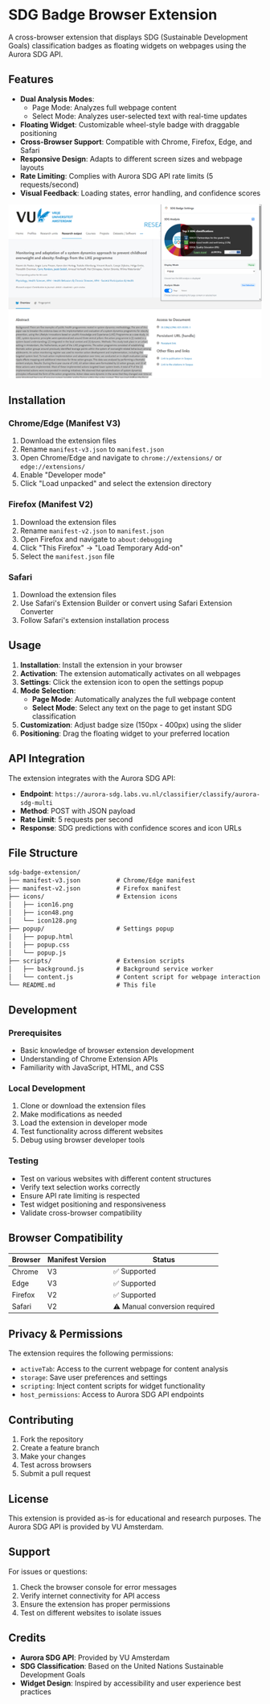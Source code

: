 
# SDG Badge Browser Extension

A cross-browser extension that displays SDG (Sustainable Development Goals) classification badges as floating widgets on webpages using the Aurora SDG API.

## Features

- **Dual Analysis Modes**: 
  - Page Mode: Analyzes full webpage content
  - Select Mode: Analyzes user-selected text with real-time updates
- **Floating Widget**: Customizable wheel-style badge with draggable positioning
- **Cross-Browser Support**: Compatible with Chrome, Firefox, Edge, and Safari
- **Responsive Design**: Adapts to different screen sizes and webpage layouts
- **Rate Limiting**: Complies with Aurora SDG API rate limits (5 requests/second)
- **Visual Feedback**: Loading states, error handling, and confidence scores

![screenshot of the popup extenstion + settings](./sdg-badge-extension-screenshot.png)

## Installation

### Chrome/Edge (Manifest V3)
1. Download the extension files
2. Rename `manifest-v3.json` to `manifest.json`
3. Open Chrome/Edge and navigate to `chrome://extensions/` or `edge://extensions/`
4. Enable "Developer mode"
5. Click "Load unpacked" and select the extension directory

### Firefox (Manifest V2)
1. Download the extension files
2. Rename `manifest-v2.json` to `manifest.json`
3. Open Firefox and navigate to `about:debugging`
4. Click "This Firefox" → "Load Temporary Add-on"
5. Select the `manifest.json` file

### Safari
1. Download the extension files
2. Use Safari's Extension Builder or convert using Safari Extension Converter
3. Follow Safari's extension installation process

## Usage

1. **Installation**: Install the extension in your browser
2. **Activation**: The extension automatically activates on all webpages
3. **Settings**: Click the extension icon to open the settings popup
4. **Mode Selection**: 
   - **Page Mode**: Automatically analyzes the full webpage content
   - **Select Mode**: Select any text on the page to get instant SDG classification
5. **Customization**: Adjust badge size (150px - 400px) using the slider
6. **Positioning**: Drag the floating widget to your preferred location

## API Integration

The extension integrates with the Aurora SDG API:
- **Endpoint**: `https://aurora-sdg.labs.vu.nl/classifier/classify/aurora-sdg-multi`
- **Method**: POST with JSON payload
- **Rate Limit**: 5 requests per second
- **Response**: SDG predictions with confidence scores and icon URLs

## File Structure

```
sdg-badge-extension/
├── manifest-v3.json          # Chrome/Edge manifest
├── manifest-v2.json          # Firefox manifest
├── icons/                    # Extension icons
│   ├── icon16.png
│   ├── icon48.png
│   └── icon128.png
├── popup/                    # Settings popup
│   ├── popup.html
│   ├── popup.css
│   └── popup.js
├── scripts/                  # Extension scripts
│   ├── background.js         # Background service worker
│   └── content.js            # Content script for webpage interaction
└── README.md                 # This file
```

## Development

### Prerequisites
- Basic knowledge of browser extension development
- Understanding of Chrome Extension APIs
- Familiarity with JavaScript, HTML, and CSS

### Local Development
1. Clone or download the extension files
2. Make modifications as needed
3. Load the extension in developer mode
4. Test functionality across different websites
5. Debug using browser developer tools

### Testing
- Test on various websites with different content structures
- Verify text selection works correctly
- Ensure API rate limiting is respected
- Test widget positioning and responsiveness
- Validate cross-browser compatibility

## Browser Compatibility

| Browser | Manifest Version | Status |
|---------|------------------|---------|
| Chrome  | V3              | ✅ Supported |
| Edge    | V3              | ✅ Supported |
| Firefox | V2              | ✅ Supported |
| Safari  | V2              | ⚠️ Manual conversion required |

## Privacy & Permissions

The extension requires the following permissions:
- `activeTab`: Access to the current webpage for content analysis
- `storage`: Save user preferences and settings
- `scripting`: Inject content scripts for widget functionality
- `host_permissions`: Access to Aurora SDG API endpoints

## Contributing

1. Fork the repository
2. Create a feature branch
3. Make your changes
4. Test across browsers
5. Submit a pull request

## License

This extension is provided as-is for educational and research purposes. The Aurora SDG API is provided by VU Amsterdam.

## Support

For issues or questions:
1. Check the browser console for error messages
2. Verify internet connectivity for API access
3. Ensure the extension has proper permissions
4. Test on different websites to isolate issues

## Credits

- **Aurora SDG API**: Provided by VU Amsterdam
- **SDG Classification**: Based on the United Nations Sustainable Development Goals
- **Widget Design**: Inspired by accessibility and user experience best practices
